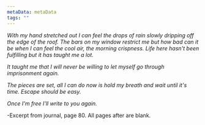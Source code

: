 ```yaml
---
metaData: metaData
tags: ""
---
```


*With my hand stretched out I can feel the drops of rain slowly dripping off the edge of the roof. The bars on my window restrict me but how bad can it be when I can feel the cool air, the morning crispness. Life here hasn't been fulfilling but it has taught me a lot.* 

*It taught me that I will never be willing to let myself go through imprisonment again.* 

*The pieces are set, all I can do now is hold my breath and wait until it's time. Escape should be easy.* 

*Once I'm free I'll write to you again.* 

-Excerpt from journal, page 80. All pages after are blank.